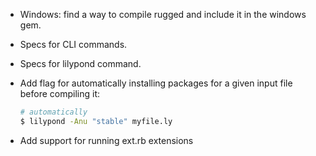 - Windows: find a way to compile rugged and include it in the windows gem.

- Specs for CLI commands.

- Specs for lilypond command.

- Add flag for automatically installing packages for a given input file before compiling it:

  ```bash
  # automatically
  $ lilypond -Anu "stable" myfile.ly
  ```

- Add support for running ext.rb extensions
